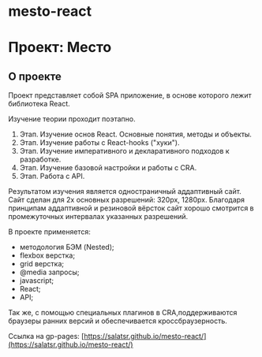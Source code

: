 # mesto-react
# Проект: Место

## О проекте

Проект представляет собой SPA приложение, в основе которого лежит библиотека React.

Изучение теории проходит поэтапно.
1. Этап. Изучение основ React. Основные понятия, методы и объекты.
2. Этап. Изучение работы с React-hooks ("хуки").
3. Этап. Изучение императивного и декларативного подходов к разработке.
4. Этап. Изучение базовой настройки и работы с CRA.
5. Этап. Работа с API.

Результатом изучения является одностраничный аддаптивный сайт. 
Сайт сделан для 2х основных разрешений: 320px, 1280px. Благодаря принципам аддаптивной и резиновой вёрсток сайт хорошо смотрится в промежуточных интервалах указанных разрешений.

В проекте применяется:
- методология БЭМ (Nested);
- flexbox верстка;
- grid верстка;
- @media запросы;
- javascript;
- React;
- API;

Так же, с помощью специальных плагинов в CRA,поддерживаются браузеры ранних версий и обеспечивается кроссбраузерность.

Ссылка на gp-pages: [https://salatsr.github.io/mesto-react/](https://salatsr.github.io/mesto-react/)

